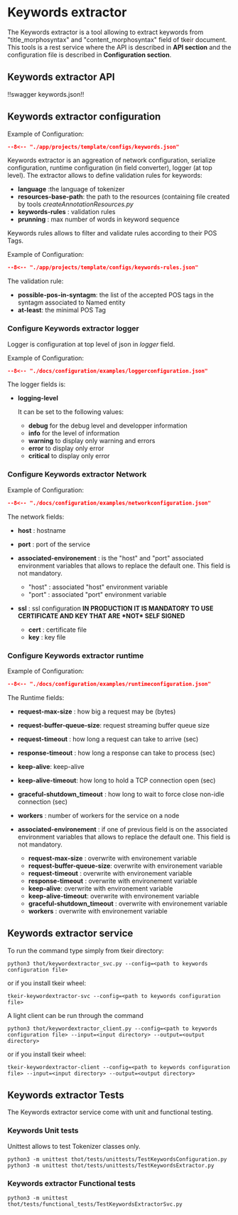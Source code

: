 # Keywords extractor

The Keywords extractor is a tool allowing to extract keywords from "title_morphosyntax" and "content_morphosyntax" field of tkeir document.
This tools is a rest service where the API is described in **API section** and the configuration file is described in **Configuration section**.

## Keywords extractor API

!!swagger keywords.json!!

## Keywords extractor configuration

Example of Configuration:


```json title="keywords.json"
--8<-- "./app/projects/template/configs/keywords.json"
```

Keywords extractor is an aggreation of network configuration, serialize configuration, runtime configuration (in field converter), logger (at top level).
The extractor allows to define validation rules for keywords:

- **language** :the language of tokenizer
- **resources-base-path**: the path to the resources (containing file created by tools *createAnnotationResources.py*
- **keywords-rules** : validation rules
- **prunning** : max number of words in keyword sequence

Keywords rules allows to filter and validate rules according to their POS Tags.

Example of Configuration:

```json title="indexing.json"
--8<-- "./app/projects/template/configs/keywords-rules.json"
```


The validation rule:

- **possible-pos-in-syntagm**: the list of the accepted POS tags in the syntagm associated to Named entity
- **at-least**: the minimal POS Tag

### Configure Keywords extractor logger

Logger is configuration at top level of json in *logger* field.

Example of Configuration:

```json title="logger configuration"
--8<-- "./docs/configuration/examples/loggerconfiguration.json"
```

The logger fields is:

- **logging-level**

  It can be set to the following values:

  - **debug** for the debug level and developper information
  - **info** for the level of information
  - **warning** to display only warning and errors
  - **error** to display only error
  - **critical** to display only error

### Configure Keywords extractor Network

Example of Configuration:

```json title="network configuration"
--8<-- "./docs/configuration/examples/networkconfiguration.json"
```

The network fields:

- **host** : hostname

- **port** : port of the service

- **associated-environement** : is the "host" and "port" associated environment variables that allows to replace the default one. This field is not mandatory.

  - "host" : associated "host" environment variable
  - "port" : associated "port" environment variable

- **ssl** : ssl configuration **IN PRODUCTION IT IS MANDATORY TO USE CERTIFICATE AND KEY THAT ARE \*NOT\* SELF SIGNED**

  - **cert** : certificate file
  - **key** : key file


### Configure Keywords extractor runtime

Example of Configuration:

```json title="network configuration"
--8<-- "./docs/configuration/examples/runtimeconfiguration.json"
```

The Runtime fields:

- **request-max-size** : how big a request may be (bytes)

- **request-buffer-queue-size**: request streaming buffer queue size

- **request-timeout** : how long a request can take to arrive (sec)

- **response-timeout** : how long a response can take to process (sec)

- **keep-alive**: keep-alive

- **keep-alive-timeout**: how long to hold a TCP connection open (sec)

- **graceful-shutdown_timeout** : how long to wait to force close non-idle connection (sec)

- **workers** : number of workers for the service on a node

- **associated-environement** : if one of previous field is on the associated environment variables that allows to replace the  default one. This field is not mandatory.

  - **request-max-size** : overwrite with environement variable
  - **request-buffer-queue-size**: overwrite with environement variable
  - **request-timeout** : overwrite with environement variable
  - **response-timeout** : overwrite with environement variable
  - **keep-alive**: overwrite with environement variable
  - **keep-alive-timeout**: overwrite with environement variable
  - **graceful-shutdown_timeout** : overwrite with environement variable
  - **workers** : overwrite with environement variable

## Keywords extractor service

To run the command type simply from tkeir directory:

```shell
python3 thot/keywordextractor_svc.py --config=<path to keywords configuration file>
```

or if you install tkeir wheel:

```shell
tkeir-keywordextractor-svc --config=<path to keywords configuration file>
```

A light client can be run through the command

```shell
python3 thot/keywordextractor_client.py --config=<path to keywords configuration file> --input=<input directory> --output=<output directory>
```

or if you install tkeir wheel:

```shell
tkeir-keywordextractor-client --config=<path to keywords configuration file> --input=<input directory> --output=<output directory>
```


## Keywords extractor Tests

The Keywords extractor service come with unit and functional testing.

### Keywords Unit tests

Unittest allows to test Tokenizer classes only.

```shell
python3 -m unittest thot/tests/unittests/TestKeywordsConfiguration.py
python3 -m unittest thot/tests/unittests/TestKeywordsExtractor.py
```

### Keywords extractor Functional tests

```shell
python3 -m unittest thot/tests/functional_tests/TestKeywordsExtractorSvc.py
```
